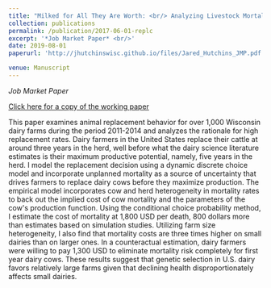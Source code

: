 ```yaml
---
title: "Milked for All They Are Worth: <br/> Analyzing Livestock Mortality Costs in a Dynamic Discrete Choice Model"
collection: publications
permalink: /publication/2017-06-01-replc
excerpt: '*Job Market Paper* <br/>'
date: 2019-08-01
paperurl: 'http://jhutchinswisc.github.io/files/Jared_Hutchins_JMP.pdf'

venue: Manuscript
---
```


*Job Market Paper*

[Click here for a copy of the working paper](http://jhutchinswisc.github.io/files/Jared_Hutchins_JMP.pdf)

This paper examines animal replacement behavior for over 1,000 Wisconsin dairy farms during the period 2011-2014 and analyzes the rationale for high replacement rates. Dairy farmers in the United States replace their cattle at around three years in the herd, well before what the dairy science literature estimates is their maximum productive potential, namely, five years in the herd. I model the replacement decision using a dynamic discrete choice model and incorporate unplanned mortality as a source of uncertainty that drives farmers to replace dairy cows before they maximize production. The empirical model incorporates cow and herd heterogeneity in mortality rates to back out the implied cost of cow mortality and the parameters of the cow's production function. Using the conditional choice probability method, I estimate the cost of mortality at 1,800 USD per death, 800 dollars more than estimates based on simulation studies. Utilizing farm size heterogeneity, I also find that mortality costs are three times higher on small dairies than on larger ones. In a counteractual estimation, dairy farmers were willing to pay 1,300 USD to eliminate mortality risk completely for first year dairy cows. These results suggest that genetic selection in U.S. dairy favors relatively large farms given that declining health disproportionately affects small dairies.